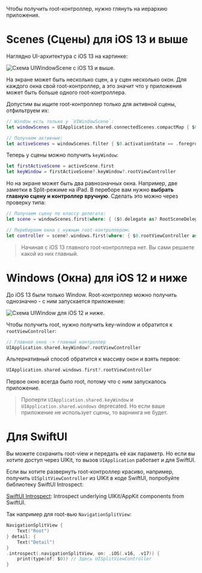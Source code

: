 Чтобы получить root-контроллер, нужно глянуть на иерархию приложения.

# Scenes (Сцены) для iOS 13 и выше

Наглядно UI-архитектура с iOS 13 на картинке:

![Схема `UIWindowScene` c iOS 13 и выше.](https://cdn.sparrowcode.io/tutorials/how-to-get-root-view-controller/uiwindowscene.jpg)

На экране может быть несколько сцен, а у сцен несколько окон. Для каждого окна свой root-контроллер, а это значит что у приложения может быть больше одного root-контроллера.

Допустим вы ищите root-контроллер только для активной сцены, отфильтруем их:

```swift
// Window есть только у `UIWindowScene`:
let windowScenes = UIApplication.shared.connectedScenes.compactMap { $0 as? UIWindowScene }

// Получаем активные:
let activeScenes = windowScenes.filter { $0.activationState == .foregroundActive }
```

Теперь у сцены можно получить `keyWindow`:

```swift
let firstActiveScene = activeScene.first
let keyWindow = firstActiveScene?.keyWindow?.rootViewController
```

Но на экране может быть два равнозначных окна. Например, две заметки в Split-режиме на iPad. В переборе вам нужно **выбрать главную сцену и контроллер вручную**. Сделать это можно через проверку типа:

```swift
// Получаем сцену по классу делегата:
let scene = windowScenes.first(where: { ($0.delegate as? RootSceneDelegate) != nil })

// Перебираем окна с нужным root-контроллером:
let controller = scene?.windows.first(where: { $0.rootViewController as? RootSplitController != nil })
```

> Начиная с iOS 13 главного root-контроллера нет. Вы сами решаете какой из них главный.

# Windows (Окна) для iOS 12 и ниже

До iOS 13 были только Window. Root-контроллер можно получить однозначно - с ним запускается приложение:

![Схема `UIWindow` для iOS 12 и ниже.](https://cdn.sparrowcode.io/tutorials/how-to-get-root-view-controller/uiwindow.jpg)

Чтобы получить root, нужно получить key-window и обратится к `rootViewController`:

```swift
// Главное окно -> главный контроллер
UIApplication.shared.keyWindow?.rootViewController
```

Альтернативный способ обратится к массиву окон и взять первое:

```swift
UIApplication.shared.windows.first?.rootViewController
```

Первое окно всегда было root, потому что с ним запускалось приложение. 

> Проперти `UIApplication.shared.keyWindow` и `UIApplication.shared.windows` deprecated. Но если ваше приложение не использует сцены, то варнинга не будет. 

# Для SwiftUI

Вы можете сохранить root-view и передать её как параметр. Но если вы хотите доступ через UIKit, то вызов `UIApplication` работает и для SwiftUI. 

Если вы хотите развернуть root-контроллер красиво, например, получить `UISplitViewController` из UIKit в коде SwiftUI, попробуйте библиотеку SwiftUI Introspect:

[SwiftUI Introspect](https://github.com/siteline/swiftui-introspect): Introspect underlying UIKit/AppKit components from SwiftUI.

Так например для root-вью `NavigationSplitView`:

```swift
NavigationSplitView {
    Text("Root")
} detail: {
    Text("Detail")
}
.introspect(.navigationSplitView, on: .iOS(.v16, .v17)) {
    print(type(of: $0)) // Здесь UISplitViewController
}
```


